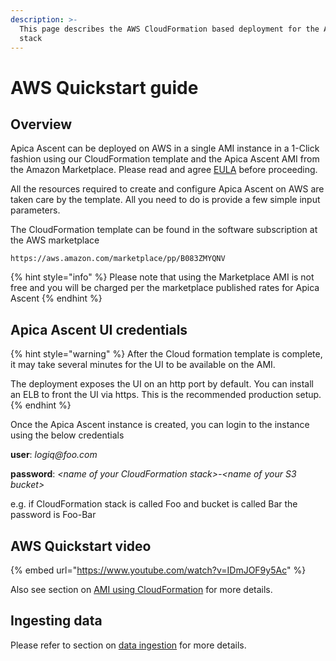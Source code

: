 ```yaml
---
description: >-
  This page describes the AWS CloudFormation based deployment for the Apica Ascent
  stack
---
```


# AWS Quickstart guide

## Overview

Apica Ascent can be deployed on AWS in a single AMI instance in a 1-Click fashion using our CloudFormation template and the Apica Ascent AMI from the Amazon Marketplace. Please read and agree [EULA](https://docs.logiq.ai/eula/eula) before proceeding.

All the resources required to create and configure Apica Ascent on AWS are taken care by the template. All you need to do is provide a few simple input parameters.

The CloudFormation template can be found in the software subscription at the AWS marketplace

```
https://aws.amazon.com/marketplace/pp/B083ZMYQNV
```

{% hint style="info" %}
Please note that using the Marketplace AMI is not free and you will be charged per the marketplace published rates for Apica Ascent
{% endhint %}

## Apica Ascent UI credentials <a id="default-user-and-password"></a>

{% hint style="warning" %}
After the Cloud formation template is complete, it may take several minutes for the UI to be available on the AMI. 

The deployment exposes the UI on an http port by default. You can install an ELB to front the UI via https. This is the recommended production setup.
{% endhint %}

Once the Apica Ascent instance is created, you can login to the instance using the below credentials

**user**: _logiq@foo.com_

**password**: _&lt;name of your CloudFormation stack&gt;-&lt;name of your S3 bucket&gt;_

e.g. if CloudFormation stack is called Foo and bucket is called Bar the password is Foo-Bar

## AWS Quickstart video

{% embed url="https://www.youtube.com/watch?v=IDmJOF9y5Ac" %}

Also see section on [AMI using CloudFormation](../running-on-aws/ami-using-cloudformation.md) for more details.

## Ingesting data

Please refer to section on [data ingestion](agentless/) for more details.

